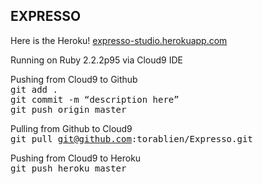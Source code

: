 ## EXPRESSO

Here is the Heroku! [expresso-studio.herokuapp.com](expresso-studio.herokuapp.com/)

Running on Ruby 2.2.2p95 via Cloud9 IDE

Pushing from Cloud9 to Github  
<tt>git add .</tt>  
<tt>git commit -m “description here”</tt>   
<tt>git push origin master</tt>  

Pulling from Github to Cloud9   
<tt>git pull git@github.com:torablien/Expresso.git</tt>  

Pushing from Cloud9 to Heroku   
<tt>git push heroku master</tt>  